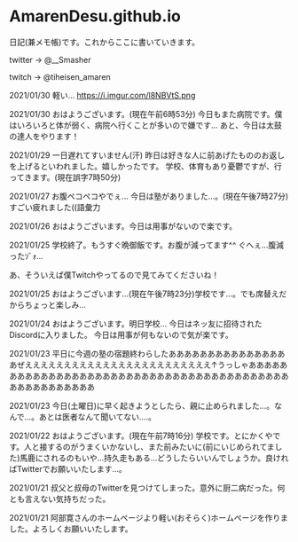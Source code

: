 # AmarenDesu.github.io
日記(兼メモ帳)です。これからここに書いていきます。

twitter → @__Smasher

twitch → @tiheisen_amaren

2021/01/30
軽い... https://i.imgur.com/l8NBVtS.png

2021/01/30
おはようございます。(現在午前6時53分)
今日もまた病院です。僕はいろいろと体が弱く、病院へ行くことが多いので嫌です...
あと、今日は太鼓の達人をやります！

2021/01/29
一日遅れてすいません(汗)
昨日は好きな人に前あげたもののお返しを上げるといわれました。嬉しかったです。
学校、体育もあり憂鬱ですが、行ってきます。(現在誤字7時50分)

2021/01/27
お腹ペコペコやでぇ...
今日は塾がありました...。(現在午後7時27分)
すごい疲れました((語彙力

2021/01/26
おはようございます。今日は用事がないので楽です。

2021/01/25
学校終了。もうすぐ晩御飯です。お腹が減ってます^^
ぐへぇ...腹減ったｿﾞｫ...

あ、そういえば僕Twitchやってるので見てみてくださいね！

2021/01/25
おはようございます...(現在午後7時23分)学校です...。でも席替えだからちょっと楽しみ...

2021/01/24
おはようございます。明日学校...
今日はネッ友に招待されたDiscordに入りました。
今日は用事が何もないので気が楽です。

2021/01/23
平日に今週の塾の宿題終わらしたああああああああああああああああぜええええええええええええええええええええええええ↑うっしゃああああああああああああああああああああああああああああああああああああああああああああああああああああ

2021/01/23
今日(土曜日)に早く起きようとしたら、親に止められました...。なんで...。あとは医者なんて聞いてない....。

2021/01/22
おはようございます。(現在午前7時16分) 学校です。とにかくやです。人と接するのがうまくいかないし、また前みたいに(前にいじめられてました)馬鹿にされるのもいや...持久走もある...どうしたらいいんでしょうか。良ければTwitterでお願いいたします...。

2021/01/21
叔父と叔母のTwitterを見つけてしまった。意外に厨二病だった。何とも言えない気持ちだった。

2021/01/21
阿部寛さんのホームページより軽い(おそらく)ホームページを作りました。よろしくお願いいたします。
